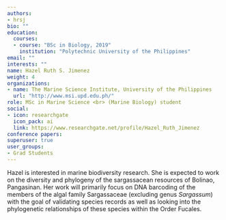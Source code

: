 ```yaml
---
authors:
- hrsj
bio: ""
education:
  courses:
  - course: "BSc in Biology, 2019"
    institution: "Polytechnic University of the Philippines"
email: ""
interests: ""
name: Hazel Ruth S. Jimenez
weight: 4
organizations:
- name: The Marine Science Institute, University of the Philippines
  url: "http://www.msi.upd.edu.ph/"
role: MSc in Marine Science <br> (Marine Biology) student 
social:
- icon: researchgate
  icon_pack: ai
  link: https://www.researchgate.net/profile/Hazel_Ruth_Jimenez
conference papers:
superuser: true
user_groups:
- Grad Students
---
```


Hazel is interested in marine biodiversity research. She is expected to work on the diversity and phylogeny of the sargassacean resources of Bolinao, Pangasinan. Her work will primarily focus on DNA barcoding of the members of the algal family Sargassaceae (excluding genus *Sargassum*) with the goal of validating species records as well as looking into the phylogenetic relationships of these species within the Order Fucales.